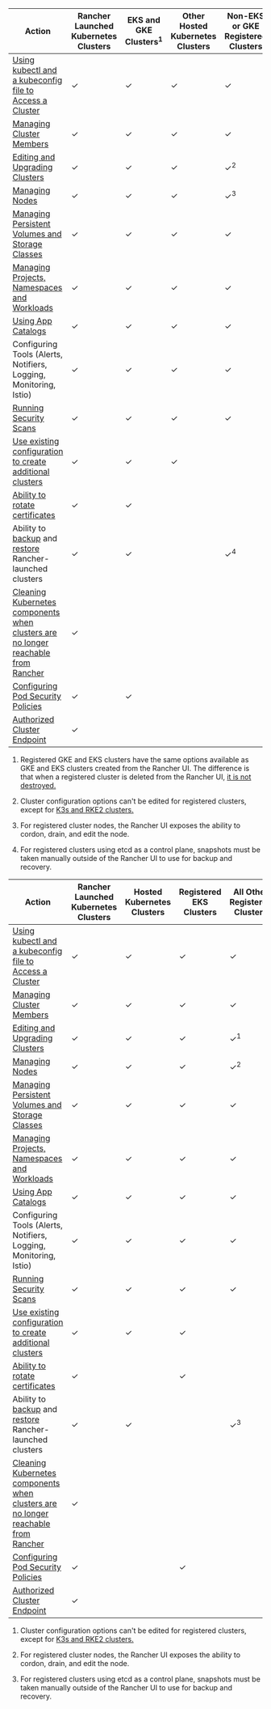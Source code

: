 
<Tabs>
<TabItem value="Rancher v2.5.8+">

| Action | Rancher Launched Kubernetes Clusters |  EKS and GKE Clusters<sup>1</sup> | Other Hosted Kubernetes Clusters | Non-EKS or GKE Registered Clusters |
| --- | --- | ---| ---|----|
| [Using kubectl and a kubeconfig file to Access a Cluster](../how-to-guides/advanced-user-guides/manage-clusters/access-clusters/use-kubectl-and-kubeconfig.md) | ✓ | ✓ | ✓ | ✓ |
| [Managing Cluster Members](../how-to-guides/advanced-user-guides/manage-clusters/access-clusters/add-users-to-clusters.md) | ✓ | ✓ | ✓ | ✓ |
| [Editing and Upgrading Clusters](../pages-for-subheaders/cluster-configuration.md) | ✓ | ✓ | ✓ | ✓<sup>2</sup> |
| [Managing Nodes](../how-to-guides/advanced-user-guides/manage-clusters/nodes-and-node-pools.md) | ✓ | ✓ | ✓ | ✓<sup>3</sup> |
| [Managing Persistent Volumes and Storage Classes](../pages-for-subheaders/create-kubernetes-persistent-storage.md) | ✓ | ✓ | ✓ | ✓ |
| [Managing Projects, Namespaces and Workloads](../how-to-guides/advanced-user-guides/manage-clusters/projects-and-namespaces.md) | ✓ | ✓ | ✓ | ✓ |
| [Using App Catalogs](../pages-for-subheaders/helm-charts-in-rancher.md/) | ✓ | ✓ | ✓ | ✓ |
| Configuring Tools (Alerts, Notifiers, Logging, Monitoring, Istio) | ✓ | ✓ | ✓ | ✓ |
| [Running Security Scans](../pages-for-subheaders/cis-scans.md) | ✓ | ✓ | ✓ | ✓ |
| [Use existing configuration to create additional clusters](../how-to-guides/advanced-user-guides/manage-clusters/clone-cluster-configuration.md)| ✓ | ✓ |✓ | |
| [Ability to rotate certificates](../how-to-guides/advanced-user-guides/manage-clusters/rotate-certificates.md) | ✓ | ✓  | | |
| Ability to [backup](../how-to-guides/new-user-guides/backup-restore-and-disaster-recovery/back-up-rancher-launched-kubernetes-clusters.md) and [restore](../how-to-guides/new-user-guides/backup-restore-and-disaster-recovery/restore-rancher-launched-kubernetes-clusters-from-backup.md) Rancher-launched clusters | ✓ | ✓ | | ✓<sup>4</sup> |
| [Cleaning Kubernetes components when clusters are no longer reachable from Rancher](../how-to-guides/advanced-user-guides/manage-clusters/clean-cluster-nodes.md) | ✓ | | | |
| [Configuring Pod Security Policies](../how-to-guides/advanced-user-guides/manage-clusters/add-a-pod-security-policy.md) | ✓ | ✓ | | |
| [Authorized Cluster Endpoint](../reference-guides/cluster-configuration/rancher-server-configuration/rke1-cluster-configuration.md#authorized-cluster-endpoint) | ✓ | | | |

1. Registered GKE and EKS clusters have the same options available as GKE and EKS clusters created from the Rancher UI. The  difference is that when a registered cluster is deleted from the Rancher UI, [it is not destroyed.](../how-to-guides/new-user-guides/kubernetes-clusters-in-rancher-setup/register-existing-clusters.md#additional-features-for-registered-eks-and-gke-clusters)

2. Cluster configuration options can't be edited for registered clusters, except for [K3s and RKE2 clusters.](../how-to-guides/new-user-guides/kubernetes-clusters-in-rancher-setup/register-existing-clusters.md)

3. For registered cluster nodes, the Rancher UI exposes the ability to cordon, drain, and edit the node.

4. For registered clusters using etcd as a control plane, snapshots must be taken manually outside of the Rancher UI to use for backup and recovery.

</TabItem>
<TabItem value="Rancher before v2.5.8">

| Action | Rancher Launched Kubernetes Clusters | Hosted Kubernetes Clusters | Registered EKS Clusters | All Other Registered Clusters |
| --- | --- | ---| ---|----|
| [Using kubectl and a kubeconfig file to Access a Cluster](../how-to-guides/advanced-user-guides/manage-clusters/access-clusters/use-kubectl-and-kubeconfig.md) | ✓ | ✓ | ✓ | ✓ |
| [Managing Cluster Members](../how-to-guides/advanced-user-guides/manage-clusters/access-clusters/add-users-to-clusters.md) | ✓ | ✓ | ✓ | ✓ |
| [Editing and Upgrading Clusters](../pages-for-subheaders/cluster-configuration.md) | ✓ | ✓ | ✓ | ✓<sup>1</sup> |
| [Managing Nodes](../how-to-guides/advanced-user-guides/manage-clusters/nodes-and-node-pools.md) | ✓ | ✓ | ✓ | ✓<sup>2</sup> |
| [Managing Persistent Volumes and Storage Classes](../pages-for-subheaders/create-kubernetes-persistent-storage.md) | ✓ | ✓ | ✓ | ✓ |
| [Managing Projects, Namespaces and Workloads](../how-to-guides/advanced-user-guides/manage-clusters/projects-and-namespaces.md) | ✓ | ✓ | ✓ | ✓ |
| [Using App Catalogs](../pages-for-subheaders/helm-charts-in-rancher.md) | ✓ | ✓ | ✓ | ✓ |
| Configuring Tools (Alerts, Notifiers, Logging, Monitoring, Istio) | ✓ | ✓ | ✓ | ✓ |
| [Running Security Scans](../pages-for-subheaders/cis-scans.md) | ✓ | ✓ | ✓ | ✓ |
| [Use existing configuration to create additional clusters](../how-to-guides/advanced-user-guides/manage-clusters/clone-cluster-configuration.md)| ✓ | ✓ |✓ | |
| [Ability to rotate certificates](../how-to-guides/advanced-user-guides/manage-clusters/rotate-certificates.md) | ✓ |  | ✓ | |
| Ability to [backup](../how-to-guides/new-user-guides/backup-restore-and-disaster-recovery/back-up-rancher-launched-kubernetes-clusters.md) and [restore](../how-to-guides/new-user-guides/backup-restore-and-disaster-recovery/restore-rancher-launched-kubernetes-clusters-from-backup.md) Rancher-launched clusters | ✓ | ✓ | | ✓<sup>3</sup> |
| [Cleaning Kubernetes components when clusters are no longer reachable from Rancher](../how-to-guides/advanced-user-guides/manage-clusters/clean-cluster-nodes.md) | ✓ | | | |
| [Configuring Pod Security Policies](../how-to-guides/advanced-user-guides/manage-clusters/add-a-pod-security-policy.md) | ✓ | | ✓ | |
| [Authorized Cluster Endpoint](cluster-provisioning/rke-clusters/options/#authorized-cluster-endpoint) | ✓ | | |

1. Cluster configuration options can't be edited for registered clusters, except for [K3s and RKE2 clusters.](../how-to-guides/new-user-guides/kubernetes-clusters-in-rancher-setup/register-existing-clusters.md)

2. For registered cluster nodes, the Rancher UI exposes the ability to cordon, drain, and edit the node.

3. For registered clusters using etcd as a control plane, snapshots must be taken manually outside of the Rancher UI to use for backup and recovery.

</TabItem>
</Tabs>
